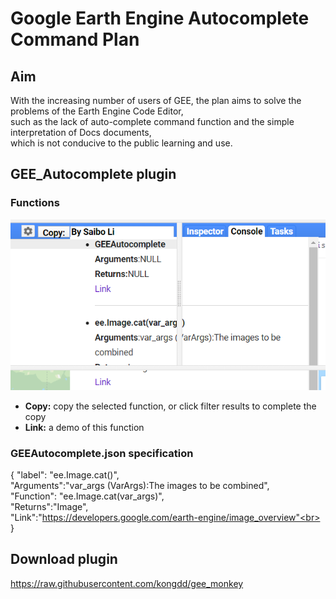 Google Earth Engine Autocomplete Command Plan
==
Aim
---
With the increasing number of users of GEE, the plan aims to solve the problems of the Earth Engine Code Editor, <br>
such as the lack of auto-complete command function and the simple interpretation of Docs documents,<br>
which is not conducive to the public learning and use.

## GEE_Autocomplete plugin
### Functions
![plugin](https://github.com/Jackli9218/GEE/blob/master/public/img/function.png)<br>
* **Copy:** copy the selected function, or click filter results to complete the copy<br>
* **Link:** a demo of this function<br>
### GEEAutocomplete.json specification
 {
"label": "ee.Image.cat()",<br>
"Arguments":"var_args (VarArgs<Image>):The images to be combined",<br>
"Function": "ee.Image.cat(var_args)",<br>
"Returns":"Image",<br>
"Link":"https://developers.google.com/earth-engine/image_overview"<br>
}
  
## Download plugin
https://raw.githubusercontent.com/kongdd/gee_monkey

